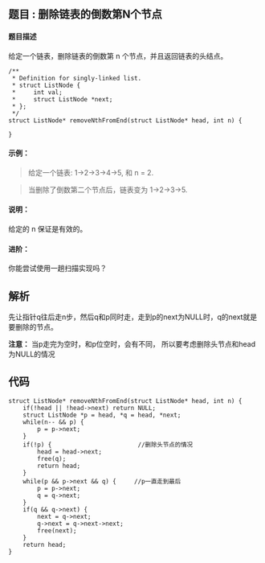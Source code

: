 ## **题目 :  删除链表的倒数第N个节点**
#### 题目描述
给定一个链表，删除链表的倒数第 n 个节点，并且返回链表的头结点。
```
/**
 * Definition for singly-linked list.
 * struct ListNode {
 *     int val;
 *     struct ListNode *next;
 * };
 */
struct ListNode* removeNthFromEnd(struct ListNode* head, int n) {
    
}
```
#### **示例：**
>给定一个链表: 1->2->3->4->5, 和 n = 2.

>当删除了倒数第二个节点后，链表变为 1->2->3->5.

#### **说明：**
给定的 n 保证是有效的。

#### **进阶：**
你能尝试使用一趟扫描实现吗？


## 解析
先让指针q往后走n步，然后q和p同时走，走到p的next为NULL时，q的next就是要删除的节点。

**注意：** 当p走完为空时，和p位空时，会有不同， 所以要考虑删除头节点和head为NULL的情况

## 代码
```
struct ListNode* removeNthFromEnd(struct ListNode* head, int n) {
    if(!head || !head->next) return NULL;
    struct ListNode *p = head, *q = head, *next;
    while(n-- && p) {
        p = p->next;
    }
    if(!p) {                        //删除头节点的情况
        head = head->next;
        free(q);
        return head;
    }
    while(p && p->next && q) {     //p一直走到最后
        p = p->next;
        q = q->next;
    }
    if(q && q->next) {
        next = q->next;
        q->next = q->next->next;
        free(next);
    }
    return head;
}
```



